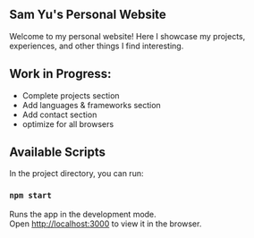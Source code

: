 ## Sam Yu's Personal Website
Welcome to my personal website! Here I showcase my projects, experiences, and other things I find interesting.

## Work in Progress:
- Complete projects section
- Add languages & frameworks section
- Add contact section
- optimize for all browsers

## Available Scripts

In the project directory, you can run:

### `npm start`

Runs the app in the development mode.<br>
Open [http://localhost:3000](http://localhost:3000) to view it in the browser.
